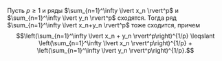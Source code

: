 Пусть $p\geqslant 1$ и ряды
    $\sum_{n=1}^\infty \lvert x_n \rvert^p$ и
    $\sum_{n=1}^\infty \lvert y_n \rvert^p$ сходятся. Тогда ряд
    $\sum_{n=1}^\infty \lvert x_n+y_n \rvert^p$ тоже сходится, причем
    $$\left(\sum_{n=1}^\infty \lvert x_n + y_n \rvert^p\right)^{1/p} \leqslant
    \left(\sum_{n=1}^\infty \lvert x_n \rvert^p\right)^{1/p} +
    \left(\sum_{n=1}^\infty \lvert y_n \rvert^p\right)^{1/p}.$$